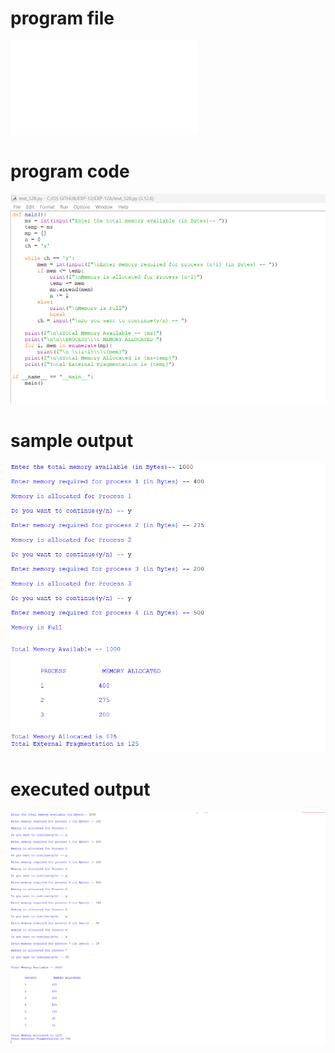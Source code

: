 # program file
![program_file](mvt_528.py)

# program code
![program_code](mvt_code_528.png)

# sample output
![sample_output](mvt_IO_528.png)

# executed output
![executed_output](mvt_EO_528.png)
